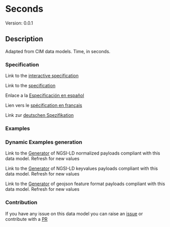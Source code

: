 # Seconds
Version: 0.0.1

## Description 

Adapted from CIM data models. Time, in seconds.
### Specification

Link to the [interactive specification](https://swagger.lab.fiware.org/?url=https://smart-data-models.github.io/dataModel.EnergyCIM/Seconds/swagger.yaml)

Link to the [specification](https://github.com/smart-data-models/dataModel.EnergyCIM/blob/master/Seconds/doc/spec.md)

Enlace a la [Especificación en español](https://github.com/smart-data-models/dataModel.EnergyCIM/blob/master/Seconds/doc/spec_ES.md)

Lien vers le [spécification en français](https://github.com/smart-data-models/dataModel.EnergyCIM/blob/master/Seconds/doc/spec_FR.md)

Link zur [deutschen Spezifikation](https://github.com/smart-data-models/dataModel.EnergyCIM/blob/master/Seconds/doc/spec_DE.md)
### Examples
### Dynamic Examples generation

Link to the [Generator](https://smartdatamodels.org/extra/ngsi-ld_generator.php?schemaUrl=https://raw.githubusercontent.com/smart-data-models/dataModel.EnergyCIM/master/Seconds/schema.json&email=info@smartdatamodels.org) of NGSI-LD normalized payloads compliant with this data model. Refresh for new values

Link to the [Generator](https://smartdatamodels.org/extra/ngsi-ld_generator_keyvalues.php?schemaUrl=https://raw.githubusercontent.com/smart-data-models/dataModel.EnergyCIM/master/Seconds/schema.json&email=info@smartdatamodels.org) of NGSI-LD keyvalues payloads compliant with this data model. Refresh for new values

Link to the [Generator](https://smartdatamodels.org/extra/geojson_features_generator.php?schemaUrl=https://raw.githubusercontent.com/smart-data-models/dataModel.EnergyCIM/master/Seconds/schema.json&email=info@smartdatamodels.org) of geojson feature format payloads compliant with this data model. Refresh for new values
### Contribution

 If you have any issue on this data model you can raise an [issue](https://github.com/smart-data-models/dataModel.EnergyCIM/issues)  or contribute with a [PR](https://github.com/smart-data-models/dataModel.EnergyCIM/pulls)